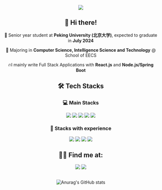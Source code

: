 <div align= "center">
    <img src="https://capsule-render.vercel.app/api?type=waving&color=0:457af7,100:48ea71&height=240&text=Hi,%20I'm%20Percy!&animation=fadeIn&fontColor=ffffff&fontSize=60" />


## 👋 Hi there!

🏫 Senior year student at **Peking University (北京大学)**, expected to graduate in **July 2024**

🌱 Majoring in **Computer Science, Intelligence Science and Technology** @ School of EECS

🔥I mainly write Full Stack Applications with **React.js** and **Node.js/Spring Boot**

## 🛠️ Tech Stacks

### 💻 Main Stacks

<img src="https://img.shields.io/badge/React-61DAFB?style=flat-square&logo=React&logoColor=black"/> 
<img src="https://img.shields.io/badge/Next.js-000000?style=flat-square&logo=Next.js&logoColor=white"/>
<img src="https://img.shields.io/badge/Javascript-F7DF1E?style=flat-square&logo=Javascript&logoColor=black"/>
<img src="https://img.shields.io/badge/TypeScript-0E39A9?style=flat-square&logo=Typescript&logoColor=white"/>
<img src="https://img.shields.io/badge/Node.js-339933?style=flat-square&logo=node.js&logoColor=white" />

### 💾 Stacks with experience

<img src="https://img.shields.io/badge/Spring Boot-6DB33F?style=flat-square&logo=Spring Boot&logoColor=white"/>
<img src="https://img.shields.io/badge/Java-ED8B00?style=flat-square&logo=openjdk&logoColor=white" />
<img src="https://img.shields.io/badge/C%2B%2B-00599C?style=flat-square&logo=c%2B%2B&logoColor=white" />
<img src="https://img.shields.io/badge/Python-3776AB?style=flat-square&logo=python&logoColor=white" />


## 👨‍💻 Find me at:
<div>
<a href="https://www.linkedin.com/in/joonwoo-jang-7a7249155/"><img src="https://img.shields.io/badge/LinkedIn-0077B5?style=flat-square&logo=linkedin&logoColor=white"/></a>
<a href=https://velog.io/@railgunofpku> <img src="https://img.shields.io/badge/Velog-20C997?style=flat-square&logo=Velog&logoColor=white&link=https://velog.io/@railgunofpku"> </a>
<div/>
<br/>

![Anurag's GitHub stats](https://github-readme-stats.vercel.app/api?username=timingsniper&show_icons=true&theme=tokyonight)

</div>
